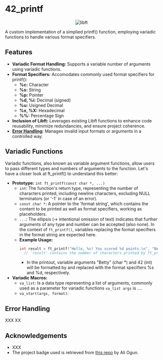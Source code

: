# 42_printf

<p align="center">
    <img src="https://github.com/alx-sch/42_printf/assets/134595144/f0c52cd6-4282-4a69-9b03-5befc5335003" alt="libft" />
</p>

A custom implementation of a simplied printf() function, employing variadic functions to handle various format specifiers.

## Features

- **Variadic Format Handling:** Supports a variable number of arguments using variadic functions.
- **Format Specifiers:** Accomodates commonly used format specifiers for printf():
    - **%c:**        Character
    - **%s:**        String
    - **%p:**        Pointer
    - **%d, %i:**    Decimal (signed)
    - **%u:** Usigned Decimal
    - **%x, %X:** Hexadecimal
    - **%%:** Percentage Sign
 - **Inclusion of Libft:** Leverages existing Libft functions to enhance code reusability, minimize redundancies, and ensure project coherence.
 - [**Error Handling**](#error-handling)**:** Manages invalid input formats or arguments in a controlled way.

## Variadic Functions
Variadic functions, also known as variable argument functions, allow users to pass different types and numbers of arguments to the function. Let's have a closer look at ft_printf() to understand this better:

- **Prototype:** `int ft_printf(const char *, ...)`
    - `int`: The function's return type, representing the number of characters printed, including newline characters, excluding NULL terminators (or '-1' in case of an error).
    - `const char *`: A pointer to the 'format string', which contains the content to be printed as well as format specifiers, working as placeholders.
    - `...`: The ellipsis (-> intentional omission of text) indicates that further arguments of any type and number can be accepted (also none). In the context of `ft_printf()`, variables replacing the format specifiers in the format string are expected here.
    - **Example Usage:**
      ```c
      int result = ft_printf("Hello, %s! You scored %d points.\n", "Betty", 42);
        // 'result' contains the number of characters printed by ft_printf -> 36
      ```
        - In the printout, variable arguments "Betty" (char *) and 42 (int) will be formatted by and replaced with the format specifiers %s and %d, respectively.
- **Variadic Macros:**
    - `va_list`: Is a data type representing a list of arguments, commonly used as a parameter for variadic functions `va_list args` is ....
    - `va_start(args, format)`:
 
## Error Handling 
XXX XX

## Acknowledgements

- XXX
- The project badge used is retrieved from [this repo](https://github.com/ayogun/42-project-badges) by Ali Ogun.
